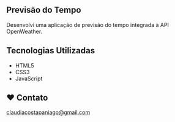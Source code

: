 ## Previsão do Tempo

Desenvolvi uma aplicação de previsão do tempo integrada à API OpenWeather.

## Tecnologias Utilizadas

- HTML5
- CSS3
- JavaScript


## ❤️ Contato
claudiacostapaniago@gmail.com
